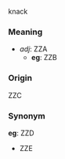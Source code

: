 knack
### Meaning
+ _adj_: ZZA
    + __eg__: ZZB

### Origin

ZZC

### Synonym

__eg__: ZZD

+ ZZE


